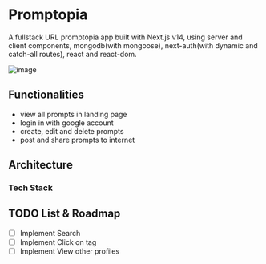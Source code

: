 # Promptopia
A fullstack URL promptopia app built with Next.js v14, using server and client components, mongodb(with mongoose), next-auth(with dynamic and catch-all routes), react and react-dom.

![image](https://github.com/user-attachments/assets/70630a62-5889-48a3-92f9-18e21d101094)

## Functionalities
- view all prompts in landing page
- login in with google account
- create, edit and delete prompts
- post and share prompts to internet

## Architecture
### Tech Stack


## TODO List & Roadmap
- [ ] Implement Search
- [ ] Implement Click on tag
- [ ] Implement View other profiles
